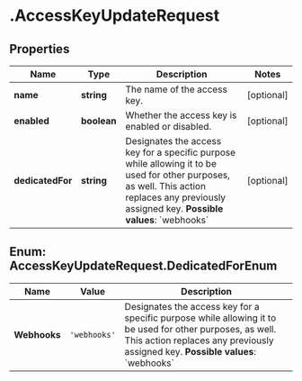 # .AccessKeyUpdateRequest

## Properties

| Name         | Type          | Description   | Notes         |
| ------------ | ------------- | ------------- | ------------- |
| **name** | **string** | The name of the access key. | [optional]  |
| **enabled** | **boolean** | Whether the access key is enabled or disabled. | [optional]  |
| **dedicatedFor** | **string** | Designates the access key for a specific purpose while allowing it to be used for other purposes, as well.  This action replaces any previously assigned key. **Possible values**: &#x60;webhooks&#x60;  | [optional]  |


## Enum: AccessKeyUpdateRequest.DedicatedForEnum

|Name          | Value         | Description   |
| ------------ | ------------- | ------------- |
| **Webhooks** | `'webhooks'` | Designates the access key for a specific purpose while allowing it to be used for other purposes, as well.  This action replaces any previously assigned key. **Possible values**: &#x60;webhooks&#x60;  |




